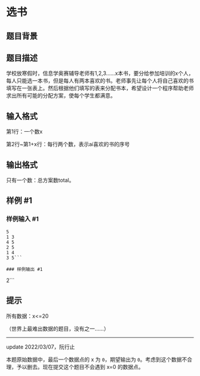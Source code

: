 # 选书

## 题目背景



## 题目描述

学校放寒假时，信息学奥赛辅导老师有1,2,3……x本书，要分给参加培训的x个人，每人只能选一本书，但是每人有两本喜欢的书。老师事先让每个人将自己喜欢的书填写在一张表上。然后根据他们填写的表来分配书本，希望设计一个程序帮助老师求出所有可能的分配方案，使每个学生都满意。


## 输入格式

第1行：一个数x

第2行~第1+x行：每行两个数，表示ai喜欢的书的序号


## 输出格式

只有一个数：总方案数total。


## 样例 #1

### 样例输入 #1
```
5
1 3
4 5
2 5
1 4
3 5```

### 样例输出 #1

```
2```

## 提示

所有数据：x<=20

（世界上最难出数据的题目，没有之一……）

---
update 2022/03/07，阮行止

本题原始数据中，最后一个数据点的 x 为 `0`，期望输出为 `0`。考虑到这个数据不合理，予以删去。现在提交这个题目不会遇到 x=0 的数据点。



